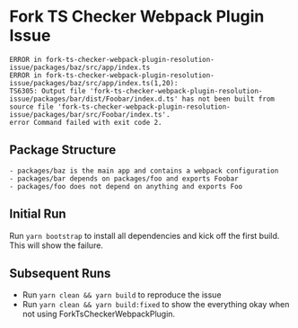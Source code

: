 # Fork TS Checker Webpack Plugin Issue
```
ERROR in fork-ts-checker-webpack-plugin-resolution-issue/packages/baz/src/app/index.ts
ERROR in fork-ts-checker-webpack-plugin-resolution-issue/packages/baz/src/app/index.ts(1,20):
TS6305: Output file 'fork-ts-checker-webpack-plugin-resolution-issue/packages/bar/dist/Foobar/index.d.ts' has not been built from source file 'fork-ts-checker-webpack-plugin-resolution-issue/packages/bar/src/Foobar/index.ts'.
error Command failed with exit code 2.
```

## Package Structure
```
- packages/baz is the main app and contains a webpack configuration
- packages/bar depends on packages/foo and exports Foobar
- packages/foo does not depend on anything and exports Foo
```

## Initial Run
Run `yarn bootstrap` to install all dependencies and kick off the first build. This will show the failure.

## Subsequent Runs
- Run `yarn clean && yarn build` to reproduce the issue
- Run `yarn clean && yarn build:fixed` to show the everything okay when not using ForkTsCheckerWebpackPlugin.
